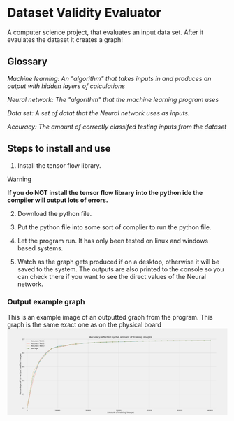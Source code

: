 # Dataset Validity Evaluator

A computer science project, that evaluates an input data set. After it evaulates the dataset it creates a graph!

## Glossary

_Machine learning: An "algorithm" that takes inputs in and produces an output with hidden layers of calculations_

_Neural network: The "algorithm" that the machine learning program uses_

_Data set: A set of datat that the Neural network uses as inputs._

_Accuracy: The amount of correctly classifed testing inputs from the dataset_



## Steps to install and use

1. Install the tensor flow library.

> [!WARNING]
> **If you do NOT install the tensor flow library into the python ide the compiler will output lots of errors.**

2. Download the python file.

3. Put the python file into some sort of complier to run the python file.

4. Let the program run. It has only been tested on linux and windows based systems.

5.  Watch as the graph gets produced if on a desktop, otherwise it will be saved to the system. The outputs are also printed to the console so you can check there if you want to see the direct values of the Neural network.



### Output example graph
This is an example image of an outputted graph from the program. This graph is the same exact one as on the physical board 
![This is an example image of an outputted graph from the program.](https://github.com/Stratc/Dataset-Validity-Evaluator/blob/main/Example_Output_Graph.png)
